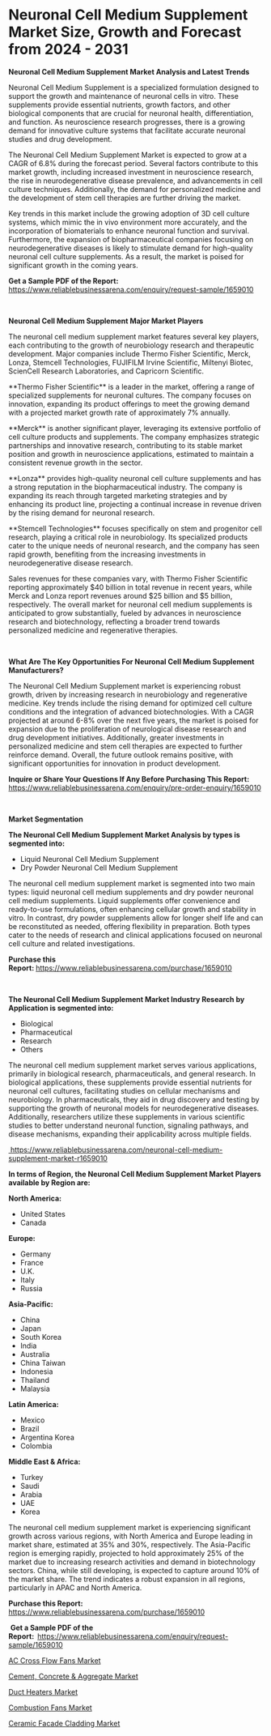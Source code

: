<p><h1>Neuronal Cell Medium Supplement Market Size, Growth and Forecast from 2024 - 2031</h1></p><p><strong>Neuronal Cell Medium Supplement Market Analysis and Latest Trends</strong></p>
<p><p>Neuronal Cell Medium Supplement is a specialized formulation designed to support the growth and maintenance of neuronal cells in vitro. These supplements provide essential nutrients, growth factors, and other biological components that are crucial for neuronal health, differentiation, and function. As neuroscience research progresses, there is a growing demand for innovative culture systems that facilitate accurate neuronal studies and drug development.</p><p>The Neuronal Cell Medium Supplement Market is expected to grow at a CAGR of 6.8% during the forecast period. Several factors contribute to this market growth, including increased investment in neuroscience research, the rise in neurodegenerative disease prevalence, and advancements in cell culture techniques. Additionally, the demand for personalized medicine and the development of stem cell therapies are further driving the market. </p><p>Key trends in this market include the growing adoption of 3D cell culture systems, which mimic the in vivo environment more accurately, and the incorporation of biomaterials to enhance neuronal function and survival. Furthermore, the expansion of biopharmaceutical companies focusing on neurodegenerative diseases is likely to stimulate demand for high-quality neuronal cell culture supplements. As a result, the market is poised for significant growth in the coming years.</p></p>
<p><strong>Get a Sample PDF of the Report:&nbsp;</strong> <a href="https://www.reliablebusinessarena.com/enquiry/request-sample/1659010?utm_campaign=1288&utm_medium=2&utm_source=Github&utm_content=ia&utm_term=03102024&utm_id=neuronal-cell-medium-supplement">https://www.reliablebusinessarena.com/enquiry/request-sample/1659010</a></p>
<p>&nbsp;</p>
<p><strong>Neuronal Cell Medium Supplement Major Market Players</strong></p>
<p><p>The neuronal cell medium supplement market features several key players, each contributing to the growth of neurobiology research and therapeutic development. Major companies include Thermo Fisher Scientific, Merck, Lonza, Stemcell Technologies, FUJIFILM Irvine Scientific, Miltenyi Biotec, ScienCell Research Laboratories, and Capricorn Scientific.</p><p>**Thermo Fisher Scientific** is a leader in the market, offering a range of specialized supplements for neuronal cultures. The company focuses on innovation, expanding its product offerings to meet the growing demand with a projected market growth rate of approximately 7% annually.</p><p>**Merck** is another significant player, leveraging its extensive portfolio of cell culture products and supplements. The company emphasizes strategic partnerships and innovative research, contributing to its stable market position and growth in neuroscience applications, estimated to maintain a consistent revenue growth in the sector.</p><p>**Lonza** provides high-quality neuronal cell culture supplements and has a strong reputation in the biopharmaceutical industry. The company is expanding its reach through targeted marketing strategies and by enhancing its product line, projecting a continual increase in revenue driven by the rising demand for neuronal research.</p><p>**Stemcell Technologies** focuses specifically on stem and progenitor cell research, playing a critical role in neurobiology. Its specialized products cater to the unique needs of neuronal research, and the company has seen rapid growth, benefiting from the increasing investments in neurodegenerative disease research.</p><p>Sales revenues for these companies vary, with Thermo Fisher Scientific reporting approximately $40 billion in total revenue in recent years, while Merck and Lonza report revenues around $25 billion and $5 billion, respectively. The overall market for neuronal cell medium supplements is anticipated to grow substantially, fueled by advances in neuroscience research and biotechnology, reflecting a broader trend towards personalized medicine and regenerative therapies.</p></p>
<p>&nbsp;</p>
<p><strong>What Are The Key Opportunities For Neuronal Cell Medium Supplement Manufacturers?</strong></p>
<p><p>The Neuronal Cell Medium Supplement market is experiencing robust growth, driven by increasing research in neurobiology and regenerative medicine. Key trends include the rising demand for optimized cell culture conditions and the integration of advanced biotechnologies. With a CAGR projected at around 6-8% over the next five years, the market is poised for expansion due to the proliferation of neurological disease research and drug development initiatives. Additionally, greater investments in personalized medicine and stem cell therapies are expected to further reinforce demand. Overall, the future outlook remains positive, with significant opportunities for innovation in product development.</p></p>
<p><strong>Inquire or Share Your Questions If Any Before Purchasing This Report:</strong> <a href="https://www.reliablebusinessarena.com/enquiry/pre-order-enquiry/1659010?utm_campaign=1288&utm_medium=2&utm_source=Github&utm_content=ia&utm_term=03102024&utm_id=neuronal-cell-medium-supplement">https://www.reliablebusinessarena.com/enquiry/pre-order-enquiry/1659010</a></p>
<p>&nbsp;</p>
<p><strong>Market Segmentation</strong></p>
<p><strong>The Neuronal Cell Medium Supplement Market Analysis by types is segmented into:</strong></p>
<p><ul><li>Liquid Neuronal Cell Medium Supplement</li><li>Dry Powder Neuronal Cell Medium Supplement</li></ul></p>
<p><p>The neuronal cell medium supplement market is segmented into two main types: liquid neuronal cell medium supplements and dry powder neuronal cell medium supplements. Liquid supplements offer convenience and ready-to-use formulations, often enhancing cellular growth and stability in vitro. In contrast, dry powder supplements allow for longer shelf life and can be reconstituted as needed, offering flexibility in preparation. Both types cater to the needs of research and clinical applications focused on neuronal cell culture and related investigations.</p></p>
<p><strong>Purchase this Report:&nbsp;</strong><a href="https://www.reliablebusinessarena.com/purchase/1659010?utm_campaign=1288&utm_medium=2&utm_source=Github&utm_content=ia&utm_term=03102024&utm_id=neuronal-cell-medium-supplement">https://www.reliablebusinessarena.com/purchase/1659010</a></p>
<p>&nbsp;</p>
<p><strong>The Neuronal Cell Medium Supplement Market Industry Research by Application is segmented into:</strong></p>
<p><ul><li>Biological</li><li>Pharmaceutical</li><li>Research</li><li>Others</li></ul></p>
<p><p>The neuronal cell medium supplement market serves various applications, primarily in biological research, pharmaceuticals, and general research. In biological applications, these supplements provide essential nutrients for neuronal cell cultures, facilitating studies on cellular mechanisms and neurobiology. In pharmaceuticals, they aid in drug discovery and testing by supporting the growth of neuronal models for neurodegenerative diseases. Additionally, researchers utilize these supplements in various scientific studies to better understand neuronal function, signaling pathways, and disease mechanisms, expanding their applicability across multiple fields.</p></p>
<p><a href="https://www.reliablebusinessarena.com/neuronal-cell-medium-supplement-market-r1659010?utm_campaign=1288&utm_medium=2&utm_source=Github&utm_content=ia&utm_term=03102024&utm_id=neuronal-cell-medium-supplement">&nbsp;https://www.reliablebusinessarena.com/neuronal-cell-medium-supplement-market-r1659010</a></p>
<p><strong>In terms of Region, the Neuronal Cell Medium Supplement Market Players available by Region are:</strong></p>
<p>
    <p> <strong> North America: </strong>
        <ul>
            <li>United States</li>
            <li>Canada</li>
        </ul>
        </p> 
    <p> <strong> Europe: </strong>
        <ul>
            <li>Germany</li>
            <li>France</li>
            <li>U.K.</li>
            <li>Italy</li>
            <li>Russia</li>
        </ul>
        </p> 
    <p> <strong> Asia-Pacific: </strong>
        <ul>
            <li>China</li>
            <li>Japan</li>
            <li>South Korea</li>
            <li>India</li>
            <li>Australia</li>
            <li>China Taiwan</li>
            <li>Indonesia</li>
            <li>Thailand</li>
            <li>Malaysia</li>
        </ul>
        </p> 
    <p> <strong> Latin America: </strong>
        <ul>
            <li>Mexico</li>
            <li>Brazil</li>
            <li>Argentina Korea</li>
            <li>Colombia</li>
        </ul>
        </p> 
    <p> <strong> Middle East & Africa: </strong>
        <ul>
            <li>Turkey</li>
            <li>Saudi</li>
            <li>Arabia</li>
            <li>UAE</li>
            <li>Korea</li>
        </ul>
    </p>
    </p>
<p><p>The neuronal cell medium supplement market is experiencing significant growth across various regions, with North America and Europe leading in market share, estimated at 35% and 30%, respectively. The Asia-Pacific region is emerging rapidly, projected to hold approximately 25% of the market due to increasing research activities and demand in biotechnology sectors. China, while still developing, is expected to capture around 10% of the market share. The trend indicates a robust expansion in all regions, particularly in APAC and North America.</p></p>
<p><strong>Purchase this Report: </strong><a href="https://www.reliablebusinessarena.com/purchase/1659010?utm_campaign=1288&utm_medium=2&utm_source=Github&utm_content=ia&utm_term=03102024&utm_id=neuronal-cell-medium-supplement">https://www.reliablebusinessarena.com/purchase/1659010</a></p>
<p>&nbsp;<strong>Get a Sample PDF of the Report:&nbsp;&nbsp;</strong><a href="https://www.reliablebusinessarena.com/enquiry/request-sample/1659010?utm_campaign=1288&utm_medium=2&utm_source=Github&utm_content=ia&utm_term=03102024&utm_id=neuronal-cell-medium-supplement">https://www.reliablebusinessarena.com/enquiry/request-sample/1659010</a></p>
<p><strong></strong></p>
<p><p><a href="https://www.linkedin.com/pulse/global-ac-cross-flow-fans-market-size-trends-analysis-dndue?trackingId=I%2BIGEjz2TmK6Ro3Sr0NTbg%3D%3D&utm_campaign=1288&utm_medium=2&utm_source=Github&utm_content=ia&utm_term=03102024&utm_id=neuronal-cell-medium-supplement">AC Cross Flow Fans Market</a></p><p><a href="https://issuu.com/reportprime-2/docs/cement-concrete-aggregate-market-si_6ff3f037637d66?utm_campaign=1288&utm_medium=2&utm_source=Github&utm_content=ia&utm_term=03102024&utm_id=neuronal-cell-medium-supplement">Cement, Concrete & Aggregate Market</a></p><p><a href="https://www.linkedin.com/pulse/global-duct-heaters-market-status-2024-2031-forecast-7vsbe?trackingId=R2Jg0sQnSTuMg0XrMmiRJA%3D%3D&utm_campaign=1288&utm_medium=2&utm_source=Github&utm_content=ia&utm_term=03102024&utm_id=neuronal-cell-medium-supplement">Duct Heaters Market</a></p><p><a href="https://www.linkedin.com/pulse/combustion-fans-market-insights-product-type-application-trends-qhjhe?trackingId=AMwgD94WRdK5gmONszDznQ%3D%3D&utm_campaign=1288&utm_medium=2&utm_source=Github&utm_content=ia&utm_term=03102024&utm_id=neuronal-cell-medium-supplement">Combustion Fans Market</a></p><p><a href="https://issuu.com/reportprime-2/docs/ceramic-facade-cladding-market-size_55b49a30a764b9?utm_campaign=1288&utm_medium=2&utm_source=Github&utm_content=ia&utm_term=03102024&utm_id=neuronal-cell-medium-supplement">Ceramic Facade Cladding Market</a></p></p>
